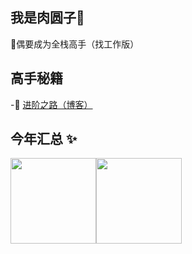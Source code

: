 ## 我是肉圆子🐖
🌹偶要成为全栈高手（找工作版） 

## 高手秘籍
-🚀 <a href="https://me.csdn.net/qq_43400687?ops_request_misc=%7B%22request%5Fid%22%3A%22171578667016800180670342%22%2C%22scm%22%3A%2220140713.130064515..%22%7D&request_id=171578667016800180670342&biz_id=206&utm_medium=distribute.pc_search_result.none-task-user-null-1-120132556-null-null.nonecase&utm_term=14L&spm=1018.2226.3001.4351" target="_blank">进阶之路（博客）</a>
## 今年汇总 ✨
<img align="" height="137px" src="https://github-readme-stats.vercel.app/api?username=LebornCC&hide_title=true&hide_border=true&show_icons=true&include_all_commits=true&line_height=21&bg_color=0,EC6C6C,FFD479,FFFC79,73FA79&theme=graywhite&locale=cn" /><img align="" height="137px" src="https://github-readme-stats.vercel.app/api/top-langs/?username=LebornCC&hide_title=true&hide_border=true&layout=compact&bg_color=0,73FA79,73FDFF,D783FF&theme=graywhite&locale=cn" />
